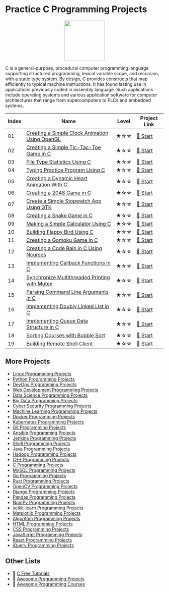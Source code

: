 # Practice C Programming Projects

<div align="center">
<img width="128px" src="https://file.labex.io/path/GAbMWgBPUOxV.png">
</div>

C is a general-purpose, procedural computer programming language supporting structured programming, lexical variable scope, and recursion, with a static type system. By design, C provides constructs that map efficiently to typical machine instructions. It has found lasting use in applications previously coded in assembly language. Such applications include operating systems and various application software for computer architectures that range from supercomputers to PLCs and embedded systems.

|   Index | Name                                                                                                                                       | Level   | Project Link                                                                                        |
|---------|--------------------------------------------------------------------------------------------------------------------------------------------|---------|-----------------------------------------------------------------------------------------------------|
|      01 | [Creating a Simple Clock Animation Using OpenGL](https://labex.io/courses/project-creating-a-simple-clock-animation-using-opengl-and-glut) | ★☆☆     | [🚀 Start](https://labex.io/courses/project-creating-a-simple-clock-animation-using-opengl-and-glut) |
|      02 | [Creating a Simple Tic-Tac-Toe Game in C](https://labex.io/courses/project-creating-a-simple-tic-tac-toe-game-in-c)                        | ★☆☆     | [🚀 Start](https://labex.io/courses/project-creating-a-simple-tic-tac-toe-game-in-c)                 |
|      03 | [File Type Statistics Using C](https://labex.io/courses/project-file-type-statistics-using-c)                                              | ★☆☆     | [🚀 Start](https://labex.io/courses/project-file-type-statistics-using-c)                            |
|      04 | [Typing Practice Program Using C](https://labex.io/courses/project-typing-practice-program-using-c)                                        | ★☆☆     | [🚀 Start](https://labex.io/courses/project-typing-practice-program-using-c)                         |
|      05 | [Creating a Dynamic Heart Animation With C](https://labex.io/courses/project-creating-a-dynamic-heart-animation-with-c)                    | ★☆☆     | [🚀 Start](https://labex.io/courses/project-creating-a-dynamic-heart-animation-with-c)               |
|      06 | [Creating a 2048 Game in C](https://labex.io/courses/project-creating-a-2048-game-in-c)                                                    | ★☆☆     | [🚀 Start](https://labex.io/courses/project-creating-a-2048-game-in-c)                               |
|      07 | [Create a Simple Stopwatch App Using GTK](https://labex.io/courses/project-create-a-simple-stopwatch-app-using-gtk)                        | ★☆☆     | [🚀 Start](https://labex.io/courses/project-create-a-simple-stopwatch-app-using-gtk)                 |
|      08 | [Creating a Snake Game in C](https://labex.io/courses/project-creating-a-snake-game-in-c)                                                  | ★☆☆     | [🚀 Start](https://labex.io/courses/project-creating-a-snake-game-in-c)                              |
|      09 | [Making a Simple Calculator Using C](https://labex.io/courses/project-making-a-simple-calculator-using-c)                                  | ★☆☆     | [🚀 Start](https://labex.io/courses/project-making-a-simple-calculator-using-c)                      |
|      10 | [Building Flappy Bird Using C](https://labex.io/courses/project-building-flappy-bird-using-c)                                              | ★☆☆     | [🚀 Start](https://labex.io/courses/project-building-flappy-bird-using-c)                            |
|      11 | [Creating a Gomoku Game in C](https://labex.io/courses/project-creating-a-gomoku-game-in-c)                                                | ★☆☆     | [🚀 Start](https://labex.io/courses/project-creating-a-gomoku-game-in-c)                             |
|      12 | [Creating a Code Rain in C Using Ncurses](https://labex.io/courses/project-creating-a-code-rain-in-c-using-ncurses)                        | ★☆☆     | [🚀 Start](https://labex.io/courses/project-creating-a-code-rain-in-c-using-ncurses)                 |
|      13 | [Implementing Callback Functions in C](https://labex.io/courses/project-callback-functions)                                                | ★☆☆     | [🚀 Start](https://labex.io/courses/project-callback-functions)                                      |
|      14 | [Synchronize Multithreaded Printing with Mutex](https://labex.io/courses/project-chaotic-typewriter)                                       | ★☆☆     | [🚀 Start](https://labex.io/courses/project-chaotic-typewriter)                                      |
|      15 | [Parsing Command Line Arguments in C](https://labex.io/courses/project-command-line-arguments)                                             | ★☆☆     | [🚀 Start](https://labex.io/courses/project-command-line-arguments)                                  |
|      16 | [Implementing Doubly Linked List in C](https://labex.io/courses/project-doubly-linked-list)                                                | ★☆☆     | [🚀 Start](https://labex.io/courses/project-doubly-linked-list)                                      |
|      17 | [Implementing Queue Data Structure in C](https://labex.io/courses/project-implementing-a-queue)                                            | ★☆☆     | [🚀 Start](https://labex.io/courses/project-implementing-a-queue)                                    |
|      18 | [Sorting Courses with Bubble Sort](https://labex.io/courses/project-organizing-course-list)                                                | ★☆☆     | [🚀 Start](https://labex.io/courses/project-organizing-course-list)                                  |
|      19 | [Building Remote Shell Client](https://labex.io/courses/project-remote-shell)                                                              | ★☆☆     | [🚀 Start](https://labex.io/courses/project-remote-shell)                                            |

## More Projects

- [Linux Programming Projects](https://github.com/labex-labs/practice-linux-programming-projects)
- [Python Programming Projects](https://github.com/labex-labs/practice-python-programming-projects)
- [DevOps Programming Projects](https://github.com/labex-labs/practice-devops-programming-projects)
- [Web Development Programming Projects](https://github.com/labex-labs/practice-web-development-programming-projects)
- [Data Science Programming Projects](https://github.com/labex-labs/practice-data-science-programming-projects)
- [Big Data Programming Projects](https://github.com/labex-labs/practice-bigdata-programming-projects)
- [Cyber Security Programming Projects](https://github.com/labex-labs/practice-cysec-programming-projects)
- [Machine Learning Programming Projects](https://github.com/labex-labs/practice-ml-programming-projects)
- [Docker Programming Projects](https://github.com/labex-labs/practice-docker-programming-projects)
- [Kubernetes Programming Projects](https://github.com/labex-labs/practice-kubernetes-programming-projects)
- [Git Programming Projects](https://github.com/labex-labs/practice-git-programming-projects)
- [Ansible Programming Projects](https://github.com/labex-labs/practice-ansible-programming-projects)
- [Jenkins Programming Projects](https://github.com/labex-labs/practice-jenkins-programming-projects)
- [Shell Programming Projects](https://github.com/labex-labs/practice-shell-programming-projects)
- [Java Programming Projects](https://github.com/labex-labs/practice-java-programming-projects)
- [Hadoop Programming Projects](https://github.com/labex-labs/practice-hadoop-programming-projects)
- [C++ Programming Projects](https://github.com/labex-labs/practice-cpp-programming-projects)
- [C Programming Projects](https://github.com/labex-labs/practice-c-programming-projects)
- [MySQL Programming Projects](https://github.com/labex-labs/practice-mysql-programming-projects)
- [Go Programming Projects](https://github.com/labex-labs/practice-go-programming-projects)
- [Rust Programming Projects](https://github.com/labex-labs/practice-rust-programming-projects)
- [OpenCV Programming Projects](https://github.com/labex-labs/practice-opencv-programming-projects)
- [Django Programming Projects](https://github.com/labex-labs/practice-django-programming-projects)
- [Pandas Programming Projects](https://github.com/labex-labs/practice-pandas-programming-projects)
- [NumPy Programming Projects](https://github.com/labex-labs/practice-numpy-programming-projects)
- [scikit-learn Programming Projects](https://github.com/labex-labs/practice-sklearn-programming-projects)
- [Matplotlib Programming Projects](https://github.com/labex-labs/practice-matplotlib-programming-projects)
- [Algorithm Programming Projects](https://github.com/labex-labs/practice-algorithm-programming-projects)
- [HTML Programming Projects](https://github.com/labex-labs/practice-html-programming-projects)
- [CSS Programming Projects](https://github.com/labex-labs/practice-css-programming-projects)
- [JavaScript Programming Projects](https://github.com/labex-labs/practice-javascript-programming-projects)
- [React Programming Projects](https://github.com/labex-labs/practice-react-programming-projects)
- [jQuery Programming Projects](https://github.com/labex-labs/practice-jquery-programming-projects)


## Other Lists

- 🔗 [C Free Tutorials](https://github.com/labex-labs/c-free-tutorials)
- 🔗 [Awesome Programming Projects](https://github.com/labex-labs/awesome-programming-projects)
- 🔗 [Awesome Programming Courses](https://github.com/labex-labs/awesome-programming-courses)

